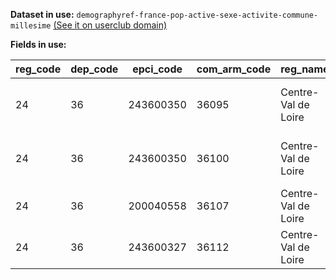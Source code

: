 **Dataset in use:** `demographyref-france-pop-active-sexe-activite-commune-millesime` [(See it on userclub domain)](https://userclub.opendatasoft.com/explore/dataset/demographyref-france-pop-active-sexe-activite-commune-millesime/table/)

**Fields in use:**

|reg_code|dep_code|epci_code|com_arm_code|reg_name|dep_name|epci_name|com_arm_name|
|---|---|---|---|---|---|---|---|
|24|36|243600350|36095|Centre-Val de Loire|Indre|CC de la Châtre et Sainte-Sévère|Lignerolles|
|24|36|243600350|36100|Centre-Val de Loire|Indre|CC de la Châtre et Sainte-Sévère|Lourouer-Saint-Laurent|
|24|36|200040558|36107|Centre-Val de Loire|Indre|CC Écueillé-Valençay|Lye|
|24|36|243600327|36112|Centre-Val de Loire|Indre|CA Châteauroux Métropole|Mâron|

